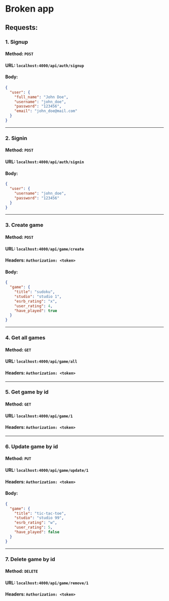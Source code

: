 # Broken app

## Requests:

### 1. Signup
#### Method: `POST`
#### URL: `localhost:4000/api/auth/signup`
#### Body:
```json
{
  "user": {
    "full_name": "John Doe",
    "username": "john_doe",
    "password": "123456",
    "email": "john_doe@mail.com"
  }
}
```

---

### 2. Signin
#### Method: `POST`
#### URL: `localhost:4000/api/auth/signin`
#### Body:
```json
{
  "user": {
    "username": "john_doe",
    "password": "123456"
  }
}
```

---

### 3. Create game
#### Method: `POST`
#### URL: `localhost:4000/api/game/create`
#### Headers: `Authorization: <token>`
#### Body:
```json
{
  "game": {
    "title": "sudoku",
    "studio": "studio 1",
    "esrb_rating": "x",
    "user_rating": 4,
    "have_played": true
  }
}
```

---

### 4. Get all games
#### Method: `GET`
#### URL: `localhost:4000/api/game/all`
#### Headers: `Authorization: <token>`

---

### 5. Get game by id
#### Method: `GET`
#### URL: `localhost:4000/api/game/1`
#### Headers: `Authorization: <token>`

---

### 6. Update game by id
#### Method: `PUT`
#### URL: `localhost:4000/api/game/update/1`
#### Headers: `Authorization: <token>`
#### Body:
```json
{
  "game": {
    "title": "tic-tac-toe",
    "studio": "studio 99",
    "esrb_rating": "w",
    "user_rating": 5,
    "have_played": false
  }
}
```

---

### 7. Delete game by id
#### Method: `DELETE`
#### URL: `localhost:4000/api/game/remove/1`
#### Headers: `Authorization: <token>`
